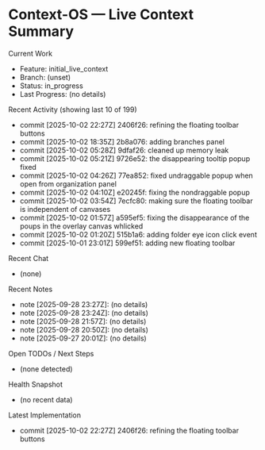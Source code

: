# Context-OS — Live Context Summary

Current Work
- Feature: initial_live_context
- Branch: (unset)
- Status: in_progress
- Last Progress: (no details)

Recent Activity (showing last 10 of 199)
- commit [2025-10-02 22:27Z] 2406f26: refining the floating toolbar buttons
- commit [2025-10-02 18:35Z] 2b8a076: adding branches panel
- commit [2025-10-02 05:28Z] 9dfaf26: cleaned up memory leak
- commit [2025-10-02 05:21Z] 9726e52: the disappearing tooltip popup fixed
- commit [2025-10-02 04:26Z] 77ea852: fixed undraggable popup when open from organization panel
- commit [2025-10-02 04:10Z] e20245f: fixing the nondraggable popup
- commit [2025-10-02 03:54Z] 7ecfc80: making sure the floating toolbar is independent of canvases
- commit [2025-10-02 01:57Z] a595ef5: fixing the disappearance of the poups in the overlay canvas whlicked
- commit [2025-10-02 01:20Z] 515b1a6: adding folder eye icon click event
- commit [2025-10-01 23:01Z] 599ef51: adding new floating toolbar

Recent Chat
- (none)

Recent Notes
- note [2025-09-28 23:27Z]: (no details)
- note [2025-09-28 23:24Z]: (no details)
- note [2025-09-28 21:57Z]: (no details)
- note [2025-09-28 20:50Z]: (no details)
- note [2025-09-27 20:01Z]: (no details)

Open TODOs / Next Steps
- (none detected)

Health Snapshot
- (no recent data)

Latest Implementation
- commit [2025-10-02 22:27Z] 2406f26: refining the floating toolbar buttons
